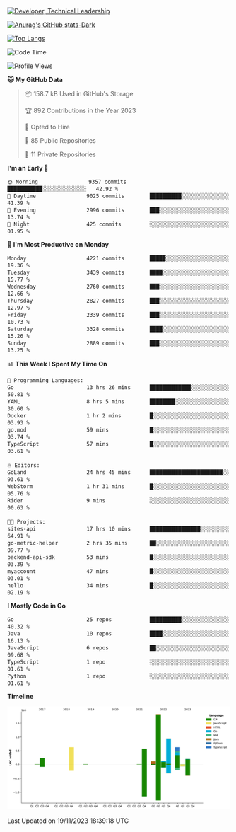 <div>
  <a href="https://www.linkedin.com/in/arielpineiro/" target="_blank" rel="nofollow noopener noreferrer">
    <img src="https://img.shields.io/badge/-LinkedIn-%230077B5?style=for-the-badge&logo=linkedin&logoColor=white" alt="Developer, Technical Leadership" title="Ariel Piñeiro">
  </a>
</div>

[![Anurag's GitHub stats-Dark](https://github-readme-stats.vercel.app/api?username=arielsrv&show_icons=true&theme=dark#gh-dark-mode-only)](https://github.com/anuraghazra/github-readme-stats#gh-dark-mode-only)

[![Top Langs](https://github-readme-stats.vercel.app/api/top-langs/?username=arielsrv&layout=compact&langs_count=10&theme=dark#gh-dark-mode-only)](https://github.com/anuraghazra/github-readme-stats&theme=dark#gh-dark-mode-only)

<!--START_SECTION:waka-->
![Code Time](http://img.shields.io/badge/Code%20Time-302%20hrs%2042%20mins-blue)

![Profile Views](http://img.shields.io/badge/Profile%20Views-1-blue)

**🐱 My GitHub Data** 

> 📦 158.7 kB Used in GitHub's Storage 
 > 
> 🏆 892 Contributions in the Year 2023
 > 
> 💼 Opted to Hire
 > 
> 📜 85 Public Repositories 
 > 
> 🔑 11 Private Repositories 
 > 
**I'm an Early 🐤** 

```text
🌞 Morning                9357 commits        ███████████░░░░░░░░░░░░░░   42.92 % 
🌆 Daytime                9025 commits        ██████████░░░░░░░░░░░░░░░   41.39 % 
🌃 Evening                2996 commits        ███░░░░░░░░░░░░░░░░░░░░░░   13.74 % 
🌙 Night                  425 commits         ░░░░░░░░░░░░░░░░░░░░░░░░░   01.95 % 
```
📅 **I'm Most Productive on Monday** 

```text
Monday                   4221 commits        █████░░░░░░░░░░░░░░░░░░░░   19.36 % 
Tuesday                  3439 commits        ████░░░░░░░░░░░░░░░░░░░░░   15.77 % 
Wednesday                2760 commits        ███░░░░░░░░░░░░░░░░░░░░░░   12.66 % 
Thursday                 2827 commits        ███░░░░░░░░░░░░░░░░░░░░░░   12.97 % 
Friday                   2339 commits        ███░░░░░░░░░░░░░░░░░░░░░░   10.73 % 
Saturday                 3328 commits        ████░░░░░░░░░░░░░░░░░░░░░   15.26 % 
Sunday                   2889 commits        ███░░░░░░░░░░░░░░░░░░░░░░   13.25 % 
```


📊 **This Week I Spent My Time On** 

```text
💬 Programming Languages: 
Go                       13 hrs 26 mins      █████████████░░░░░░░░░░░░   50.81 % 
YAML                     8 hrs 5 mins        ████████░░░░░░░░░░░░░░░░░   30.60 % 
Docker                   1 hr 2 mins         █░░░░░░░░░░░░░░░░░░░░░░░░   03.93 % 
go.mod                   59 mins             █░░░░░░░░░░░░░░░░░░░░░░░░   03.74 % 
TypeScript               57 mins             █░░░░░░░░░░░░░░░░░░░░░░░░   03.61 % 

🔥 Editors: 
GoLand                   24 hrs 45 mins      ███████████████████████░░   93.61 % 
WebStorm                 1 hr 31 mins        █░░░░░░░░░░░░░░░░░░░░░░░░   05.76 % 
Rider                    9 mins              ░░░░░░░░░░░░░░░░░░░░░░░░░   00.63 % 

🐱‍💻 Projects: 
sites-api                17 hrs 10 mins      ████████████████░░░░░░░░░   64.91 % 
go-metric-helper         2 hrs 35 mins       ██░░░░░░░░░░░░░░░░░░░░░░░   09.77 % 
backend-api-sdk          53 mins             █░░░░░░░░░░░░░░░░░░░░░░░░   03.39 % 
myaccount                47 mins             █░░░░░░░░░░░░░░░░░░░░░░░░   03.01 % 
hello                    34 mins             █░░░░░░░░░░░░░░░░░░░░░░░░   02.19 % 
```

**I Mostly Code in Go** 

```text
Go                       25 repos            ██████████░░░░░░░░░░░░░░░   40.32 % 
Java                     10 repos            ████░░░░░░░░░░░░░░░░░░░░░   16.13 % 
JavaScript               6 repos             ██░░░░░░░░░░░░░░░░░░░░░░░   09.68 % 
TypeScript               1 repo              ░░░░░░░░░░░░░░░░░░░░░░░░░   01.61 % 
Python                   1 repo              ░░░░░░░░░░░░░░░░░░░░░░░░░   01.61 % 
```



**Timeline**

![Lines of Code chart](https://raw.githubusercontent.com/arielsrv/arielsrv/main/assets/bar_graph.png)


 Last Updated on 19/11/2023 18:39:18 UTC
<!--END_SECTION:waka-->
